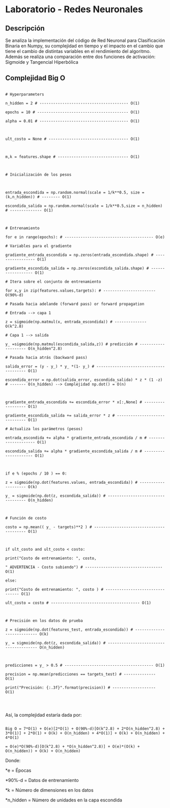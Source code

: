 ﻿# Laboratorio - Redes Neuronales
##  Descripción
Se analiza la implementación del código de Red Neuronal para Clasificación Binaria en Numpy, su complejidad en tiempo y el impacto en el cambio que tiene el cambio de distintas variables en el rendimiento del algoritmo. Además se realiza una comparación entre dos funciones de activación: Sigmoide y Tangencial Hiperbólica 
## Complejidad Big O
```

# Hyperparameters

n_hidden = 2 # --------------------------------------- O(1)

epochs = 10 # ---------------------------------------- O(1)

alpha = 0.01 # --------------------------------------- O(1)

  

ult_costo = None # ----------------------------------- O(1)

  

m,k = features.shape # ------------------------------- O(1)

  

# Inicialización de los pesos

  

entrada_escondida = np.random.normal(scale = 1/k**0.5, size = (k,n_hidden)) # -------- O(1)

escondida_salida = np.random.normal(scale = 1/k**0.5,size = n_hidden) # -------------- O(1)

  

# Entrenamiento

for e in range(epochs): # --------------------------------------- O(e)

# Variables para el gradiente

gradiente_entrada_escondida = np.zeros(entrada_escondida.shape) # ----------------- O(1)

gradiente_escondida_salida = np.zeros(escondida_salida.shape) # ------------------ O(1)

# Itera sobre el conjunto de entrenamiento

for x,y in zip(features.values,targets): # ----------------------- O(90%-d)

# Pasada hacia adelande (forward pass) or forward propagation

# Entrada --> capa 1

z = sigmoide(np.matmul(x, entrada_escondida)) # -------------- O(k^2.8)

# Capa 1 --> salida

y_ =sigmoide(np.matmul(escondida_salida,z)) # predicción # -------------------- O(n_hidden^2.8)

# Pasada hacia atrás (backward pass)

salida_error = (y - y_) * y_ *(1- y_) # --------------------------------------- O(1)

escondida_error = np.dot(salida_error, escondida_salida) * z * (1 -z) # ------- O(n_hidden) --> Complejidad np.dot() = O(n)

  

gradiente_entrada_escondida += escondida_error * x[:,None] # ------------------ O(1)

gradiente_escondida_salida += salida_error * z # ------------------------------ O(1)

# Actualiza los parámetros (pesos)

entrada_escondida += alpha * gradiente_entrada_escondida / m # -------------------- O(1)

escondida_salida += alpha * gradiente_escondida_salida / m # --------------------- O(1)

  

if e % (epochs / 10 ) == 0:

z = sigmoide(np.dot(features.values, entrada_escondida)) # -------------------- O(k)

y_ = sigmoide(np.dot(z, escondida_salida)) # ---------------------------------- O(n_hidden)

  

# Función de costo

costo = np.mean(( y_ - targets)**2 ) # ---------------------------------------- O(1)

  

if ult_costo and ult_costo < costo:

print("Costo de entrenamiento: ", costo,

" ADVERTENCIA - Costo subiendo") # ---------------------------------- O(1)

else:

print("Costo de entrenamiento: ", costo ) # -------------------------------- O(1)

ult_costo = costo # --------------------------------------- O(1)

  

# Precisión en los datos de prueba

z = sigmoide(np.dot(features_test, entrada_escondida)) # --------------------------- O(k)

y_ = sigmoide(np.dot(z, escondida_salida)) # --------------------------------------- O(n_hidden)

  

predicciones = y_ > 0.5 # --------------------------------------- O(1)

precision = np.mean(predicciones == targets_test) # -------------- O(1)

print("Precisión: {:.3f}".format(precision)) # ------------------- O(1)

  
  

```

  

Así, la complejidad estaría dada por:

```

Big O = 7*O(1) + O(e)[2*O(1) + O(90%-d)[O(k^2.8) + 2*O(n_hidden^2.8) + 3*O(1)] + 2*O(1) + O(k) + O(n_hidden) + 4*O(1)] + O(k) + O(n_hidden) + 4*O(1)

= O(e)*O(90%-d)[O(k^2.8) + *O(n_hidden^2.8)] + O(e)*(O(k) + O(n_hidden)) + O(k) + O(n_hidden)

```

Donde:

  

*e = Épocas

*90%-d = Datos de entrenamiento

*k = Número de dimensiones en los datos

*n_hidden = Número de unidades en la capa escondida

